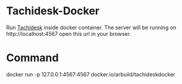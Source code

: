 # Tachidesk-Docker
Run [Tachidesk](https://github.com/AriaMoradi/Tachidesk) inside docker container. The server will be running on http://localhost:4567 open this url in your browser.

# Command
docker run -p 127.0.0.1:4567:4567 docker.io/arbuild/tachideskdocker
